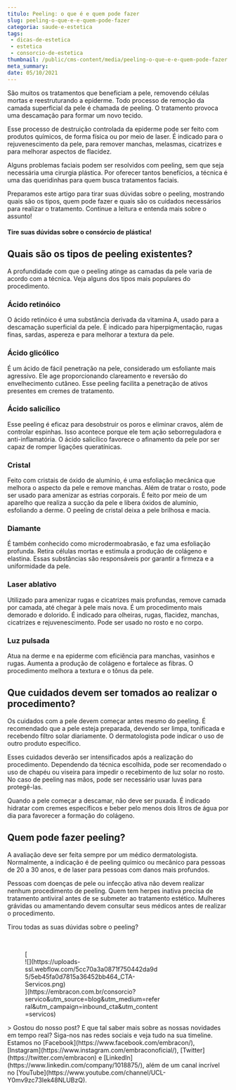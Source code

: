 ```yaml
---
titulo: Peeling: o que é e quem pode fazer
slug: peeling-o-que-e-e-quem-pode-fazer
categoria: saude-e-estetica
tags:
 - dicas-de-estetica
 - estetica
 - consorcio-de-estetica
thumbnail: /public/cms-content/media/peeling-o-que-e-e-quem-pode-fazer.jpg
meta_summary: 
date: 05/10/2021
---
```

São muitos os tratamentos que beneficiam a pele, removendo células mortas e reestruturando a epiderme. Todo processo de remoção da camada superficial da pele é chamada de peeling. O tratamento provoca uma descamação para formar um novo tecido.

Esse processo de destruição controlada da epiderme pode ser feito com produtos químicos, de forma física ou por meio de laser. É indicado para o rejuvenescimento da pele, para remover manchas, melasmas, cicatrizes e para melhorar aspectos de flacidez.

Alguns problemas faciais podem ser resolvidos com peeling, sem que seja necessária uma cirurgia plástica. Por oferecer tantos benefícios, a técnica é uma das queridinhas para quem busca tratamentos faciais.

Preparamos este artigo para tirar suas dúvidas sobre o peeling, mostrando quais são os tipos, quem pode fazer e quais são os cuidados necessários para realizar o tratamento. Continue a leitura e entenda mais sobre o assunto!

#### Tire suas dúvidas sobre o consórcio de plástica!

Quais são os tipos de peeling existentes?
-----------------------------------------

A profundidade com que o peeling atinge as camadas da pele varia de acordo com a técnica. Veja alguns dos tipos mais populares do procedimento.

### Ácido retinóico

O ácido retinóico é uma substância derivada da vitamina A, usado para a descamação superficial da pele. É indicado para hiperpigmentação, rugas finas, sardas, aspereza e para melhorar a textura da pele.

### Ácido glicólico

É um ácido de fácil penetração na pele, considerado um esfoliante mais agressivo. Ele age proporcionando clareamento e reversão do envelhecimento cutâneo. Esse peeling facilita a penetração de ativos presentes em cremes de tratamento.

### Ácido salicílico

Esse peeling é eficaz para desobstruir os poros e eliminar cravos, além de controlar espinhas. Isso acontece porque ele tem ação seborreguladora e anti-inflamatória. O ácido salicílico favorece o afinamento da pele por ser capaz de romper ligações queratínicas.

### Cristal

Feito com cristais de óxido de alumínio, é uma esfoliação mecânica que melhora o aspecto da pele e remove manchas. Além de tratar o rosto, pode ser usado para amenizar as estrias corporais. É feito por meio de um aparelho que realiza a sucção da pele e libera óxidos de alumínio, esfoliando a derme. O peeling de cristal deixa a pele brilhosa e macia.

### Diamante

É também conhecido como microdermoabrasão, e faz uma esfoliação profunda. Retira células mortas e estimula a produção de colágeno e elastina. Essas substâncias são responsáveis por garantir a firmeza e a uniformidade da pele.

### Laser ablativo

Utilizado para amenizar rugas e cicatrizes mais profundas, remove camada por camada, até chegar à pele mais nova. É um procedimento mais demorado e dolorido. É indicado para olheiras, rugas, flacidez, manchas, cicatrizes e rejuvenescimento. Pode ser usado no rosto e no corpo.

### Luz pulsada

Atua na derme e na epiderme com eficiência para manchas, vasinhos e rugas. Aumenta a produção de colágeno e fortalece as fibras. O procedimento melhora a textura e o tônus da pele.

Que cuidados devem ser tomados ao realizar o procedimento?
----------------------------------------------------------

Os cuidados com a pele devem começar antes mesmo do peeling. É recomendado que a pele esteja preparada, devendo ser limpa, tonificada e recebendo filtro solar diariamente. O dermatologista pode indicar o uso de outro produto específico.

Esses cuidados deverão ser intensificados após a realização do procedimento. Dependendo da técnica escolhida, pode ser recomendado o uso de chapéu ou viseira para impedir o recebimento de luz solar no rosto. No caso de peeling nas mãos, pode ser necessário usar luvas para protegê-las.

Quando a pele começar a descamar, não deve ser puxada. É indicado hidratar com cremes específicos e beber pelo menos dois litros de água por dia para favorecer a formação do colágeno.

Quem pode fazer peeling?
------------------------

A avaliação deve ser feita sempre por um médico dermatologista. Normalmente, a indicação é de peeling químico ou mecânico para pessoas de 20 a 30 anos, e de laser para pessoas com danos mais profundos.

Pessoas com doenças de pele ou infecção ativa não devem realizar nenhum procedimento de peeling. Quem tem herpes inativa precisa de tratamento antiviral antes de se submeter ao tratamento estético. Mulheres grávidas ou amamentando devem consultar seus médicos antes de realizar o procedimento.

Tirou todas as suas dúvidas sobre o peeling?

‍

<figure class="w-richtext-figure-type-image w-richtext-align-center" style="max-width:310px">[<div>![](https://uploads-ssl.webflow.com/5cc70a3a0871f750442da9d5/5eb45fa0d7815a36452bb464_CTA-Servicos.png)</div>](https://embracon.com.br/consorcio?servico&utm_source=blog&utm_medium=referral&utm_campaign=inbound_cta&utm_content=servicos)</figure>> Gostou do nosso post? E que tal saber mais sobre as nossas novidades em tempo real? Siga-nos nas redes sociais e veja tudo na sua timeline. Estamos no [Facebook](https://www.facebook.com/embracon/), [Instagram](https://www.instagram.com/embraconoficial/), [Twitter](https://twitter.com/embracon) e [LinkedIn](https://www.linkedin.com/company/1018875/), além de um canal incrível no [YouTube](https://www.youtube.com/channel/UCL-Y0mv9zc73Iek48NLUBzQ).

‍

